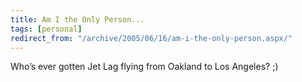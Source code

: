 ```yaml
---
title: Am I the Only Person...
tags: [personal]
redirect_from: "/archive/2005/06/16/am-i-the-only-person.aspx/"
---
```


Who’s ever gotten Jet Lag flying from Oakland to Los Angeles? ;)

